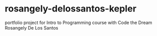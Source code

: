 # rosangely-delossantos-kepler
portfolio project for Intro to Programming course with Code the Dream
Rosangely De Los Santos
